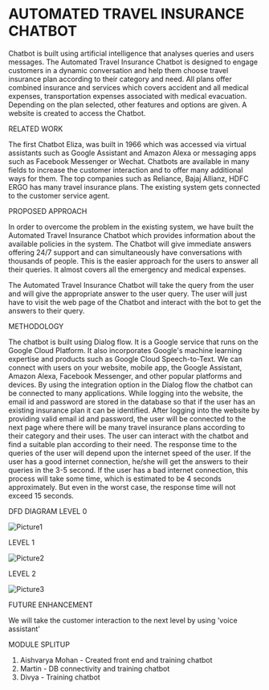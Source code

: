 # AUTOMATED TRAVEL INSURANCE CHATBOT

Chatbot is built using artificial intelligence that analyses queries and users messages. 
The Automated Travel Insurance Chatbot is designed to engage customers in a dynamic conversation and help them choose travel insurance plan according to their category and need.
All plans offer combined insurance and services which covers accident and all medical expenses, transportation expenses associated with medical evacuation. 
Depending on the plan selected, other features and options are given.
A website is created to access the Chatbot. 

RELATED WORK

The first Chatbot Eliza, was built in 1966 which was accessed via virtual assistants such as Google Assistant and Amazon Alexa or messaging apps such as Facebook Messenger or Wechat. 
Chatbots are available in many fields to increase the customer interaction and to offer many additional ways for them.
The top companies such as Reliance, Bajaj Allianz, HDFC ERGO has many travel insurance plans.
The existing system gets connected to the customer service agent.

PROPOSED APPROACH

In order to overcome the problem in the existing system, we have built the Automated Travel Insurance Chatbot which provides information about the available policies in the system.
The Chatbot will give immediate answers offering 24/7 support and can simultaneously have conversations with thousands of people.
This is the easier approach for the users to answer all their queries.
It almost covers all the emergency and medical expenses.

The Automated Travel Insurance Chatbot will take the query from the user and will give the appropriate answer to the user query. The user will just have to visit the web page of the Chatbot and interact with the bot to get the answers to their query.

METHODOLOGY

The chatbot is built using Dialog flow. It is a Google service that runs on the Google Cloud Platform. It also incorporates Google's machine learning expertise and products such as Google Cloud Speech-to-Text. 
We can connect with users on your website, mobile app, the Google Assistant, Amazon Alexa, Facebook Messenger, and other popular platforms and devices. 
By using the integration option in the Dialog flow the chatbot can be connected to many applications. 
While logging into the website, the email id and password are stored in the database so that if the user has an existing insurance plan it can be identified.
After logging into the website by providing valid email id and password, the user will be connected to the next page where there will be many travel insurance plans according to their category and their uses. 
The user can interact with the chatbot and find a suitable plan according to their need. The response time to the queries of the user will depend upon the internet speed of the user. 
If the user has a good internet connection, he/she will get the answers to their queries in the 3-5 second. If the user has a bad internet connection, this process will take some time, which is estimated to be 4 seconds approximately. 
But even in the worst case, the response time will not exceed 15 seconds.

DFD DIAGRAM
LEVEL 0 

![Picture1](https://user-images.githubusercontent.com/18419203/54471036-6a185b80-47d8-11e9-8f47-ecaa3ad873ff.png)

LEVEL 1

![Picture2](https://user-images.githubusercontent.com/18419203/54471064-e6ab3a00-47d8-11e9-9e68-afbf1c32bb98.png)

LEVEL 2

![Picture3](https://user-images.githubusercontent.com/18419203/54471073-06426280-47d9-11e9-836a-fc9c194442a8.png)



FUTURE ENHANCEMENT

We will take the customer interaction to the next level by using 'voice assistant'


MODULE SPLITUP

1. Aishvarya Mohan - Created front end and training chatbot
2. Martin - DB connectivity and training chatbot
3. Divya - Training chatbot
